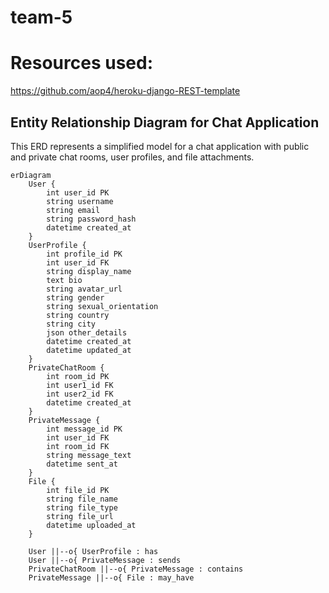 # team-5



# Resources used:

https://github.com/aop4/heroku-django-REST-template


## Entity Relationship Diagram for Chat Application

This ERD represents a simplified model for a chat application with public and private chat rooms, user profiles, and file attachments.

```mermaid
erDiagram
    User {
        int user_id PK
        string username
        string email
        string password_hash
        datetime created_at
    }
    UserProfile {
        int profile_id PK
        int user_id FK
        string display_name
        text bio
        string avatar_url
        string gender
        string sexual_orientation
        string country
        string city
        json other_details
        datetime created_at
        datetime updated_at
    }
    PrivateChatRoom {
        int room_id PK
        int user1_id FK
        int user2_id FK
        datetime created_at
    }    
    PrivateMessage {
        int message_id PK
        int user_id FK
        int room_id FK
        string message_text
        datetime sent_at
    }
    File {
        int file_id PK
        string file_name
        string file_type
        string file_url
        datetime uploaded_at
    }

    User ||--o{ UserProfile : has
    User ||--o{ PrivateMessage : sends
    PrivateChatRoom ||--o{ PrivateMessage : contains
    PrivateMessage ||--o{ File : may_have
   